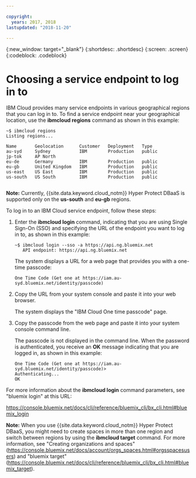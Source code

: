 ```yaml
---

copyright:
  years: 2017, 2018
lastupdated: "2018-11-20"

---
```


{:new_window: target="_blank"}
{:shortdesc: .shortdesc}
{:screen: .screen}
{:codeblock: .codeblock}


# Choosing a service endpoint to log in to

IBM Cloud provides many service endpoints in various geographical regions that you can log in to. 
To find a service endpoint near your geographical location, use the **ibmcloud regions** command as shown in this example:

<pre><code class="hljs">~$ ibmcloud regions
Listing regions...

Name       Geolocation      Customer   Deployment   Type
au-syd     Sydney           IBM        Production   public
jp-tok     AP North
eu-de      Germany          IBM        Production   public
eu-gb      United Kingdom   IBM        Production   public
us-east    US East          IBM        Production   public
us-south   US South         IBM        Production   public

</code></pre>

**Note:** Currently, {{site.data.keyword.cloud_notm}} Hyper Protect DBaaS is supported only on the **us-south** and **eu-gb** regions.

To log in to an IBM Cloud service endpoint, follow these steps:

1. Enter the **ibmcloud login** command, indicating that you are using Single Sign-On (SSO) and specifying the URL of the endpoint you want to log in to, as shown in this example:

   <pre><code class="hljs">~$ ibmcloud login --sso -a https://api.ng.bluemix.net
      API endpoint: https://api.ng.bluemix.net
   </code></pre>
   
   The system displays a URL for a web page that provides you with a one-time passcode:
   
   <pre><code class="hljs">One Time Code (Get one at https://iam.au-syd.bluemix.net/identity/passcode)
   </code></pre>   
 
2. Copy the URL from your system console and paste it into your web browser.
 
   The system displays the "IBM Cloud One time passcode" page.

3. Copy the passcode from the web page and paste it into your system console command line. 

   The passcode is not displayed in the command line. When the password is authenticated, you receive an **OK** message indicating that you are logged in, as shown in this example:

   <pre><code class="hljs">One Time Code (Get one at https://iam.au-syd.bluemix.net/identity/passcode)>
   Authenticating...
   OK
   </code></pre>

For more information about the **ibmcloud login** command parameters, see "bluemix login" at this URL:

https://console.bluemix.net/docs/cli/reference/bluemix_cli/bx_cli.html#bluemix_login

**Note:** When you use {{site.data.keyword.cloud_notm}} Hyper Protect DBaaS, you might need to create spaces in more than one region 
and switch between regions by using the **ibmcloud target** command. For more information, see 
"Creating organizations and spaces" (https://console.bluemix.net/docs/account/orgs_spaces.html#orgsspacesusers) 
and "bluemix target" (https://console.bluemix.net/docs/cli/reference/bluemix_cli/bx_cli.html#bluemix_target).






